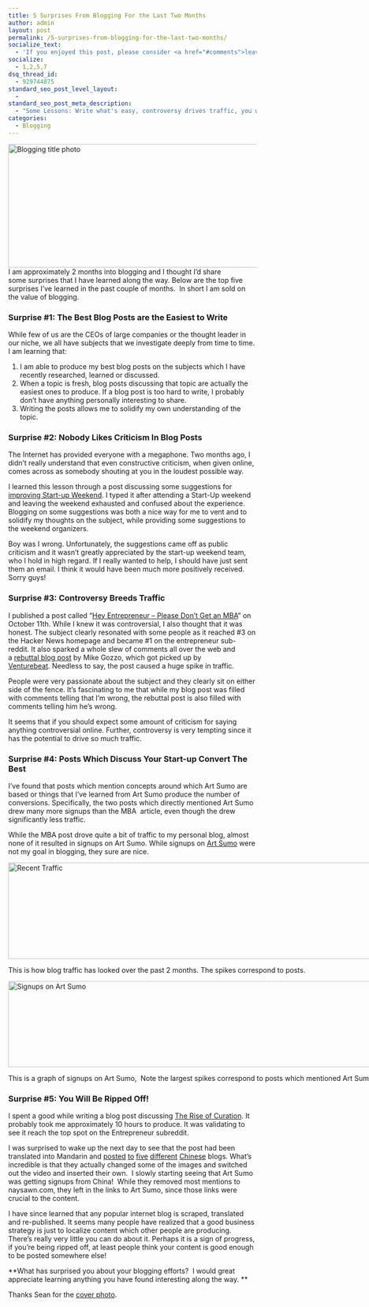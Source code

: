 ```yaml
---
title: 5 Surprises From Blogging For the Last Two Months
author: admin
layout: post
permalink: /5-surprises-from-blogging-for-the-last-two-months/
socialize_text:
  - 'If you enjoyed this post, please consider <a href="#comments">leaving a comment</a> or <a href="http://naysawn.com/feed/">subscribing to this<abbr title="Really Simple Syndication"> RSS</abbr> feed</a>.'
socialize:
  - 1,2,5,7
dsq_thread_id:
  - 929744875
standard_seo_post_level_layout:
  - 
standard_seo_post_meta_description:
  - "Some Lessons: Write what's easy, controversy drives traffic, you will be ripped off, and not all traffic is created equally."
categories:
  - Blogging
---
```

[<img class="aligncenter size-full wp-image-385" title="Blogging title photo" src="http://naysawn.com/wp-content/uploads/2012/11/blogging-photo.png" alt="Blogging title photo" width="720" height="250" />][1]I am approximately 2 months into blogging and I thought I&#8217;d share some surprises that I have learned along the way. Below are the top five surprises I&#8217;ve learned in the past couple of months.  In short I am sold on the value of blogging.

### Surprise #1: The Best Blog Posts are the Easiest to Write

While few of us are the CEOs of large companies or the thought leader in our niche, we all have subjects that we investigate deeply from time to time. I am learning that:

1.  I am able to produce my best blog posts on the subjects which I have recently researched, learned or discussed.
2.  When a topic is fresh, blog posts discussing that topic are actually the easiest ones to produce. If a blog post is too hard to write, I probably don&#8217;t have anything personally interesting to share.
3.  Writing the posts allows me to solidify my own understanding of the topic.

### Surprise #2: Nobody Likes Criticism In Blog Posts

The Internet has provided everyone with a megaphone. Two months ago, I didn&#8217;t really understand that even constructive criticism, when given online, comes across as somebody shouting at you in the loudest possible way.

I learned this lesson through a post discussing some suggestions for [improving Start-up Weekend][2]. I typed it after attending a Start-Up weekend and leaving the weekend exhausted and confused about the experience. Blogging on some suggestions was both a nice way for me to vent and to solidify my thoughts on the subject, while providing some suggestions to the weekend organizers.

Boy was I wrong. Unfortunately, the suggestions came off as public criticism and it wasn&#8217;t greatly appreciated by the start-up weekend team, who I hold in high regard. If I really wanted to help, I should have just sent them an email. I think it would have been much more positively received. Sorry guys!

### Surprise #3: Controversy Breeds Traffic

I published a post called &#8220;[Hey Entrepreneur &#8211; Please Don&#8217;t Get an MBA][3]&#8221; on October 11th. While I knew it was controversial, I also thought that it was honest. The subject clearly resonated with some people as it reached #3 on the Hacker News homepage and became #1 on the entrepreneur sub-reddit. It also sparked a whole slew of comments all over the web and a [rebuttal blog post][4] by Mike Gozzo, which got picked up by [Venturebeat][5]. Needless to say, the post caused a huge spike in traffic.

People were very passionate about the subject and they clearly sit on either side of the fence. It&#8217;s fascinating to me that while my blog post was filled with comments telling that I&#8217;m wrong, the rebuttal post is also filled with comments telling him he&#8217;s wrong.

It seems that if you should expect some amount of criticism for saying anything controversial online. Further, controversy is very tempting since it has the potential to drive so much traffic.

### Surprise #4: Posts Which Discuss Your Start-up Convert The Best

I&#8217;ve found that posts which mention concepts around which Art Sumo are based or things that I&#8217;ve learned from Art Sumo produce the number of conversions. Specifically, the two posts which directly mentioned Art Sumo drew many more signups than the MBA  article, even though the drew significantly less traffic.

While the MBA post drove quite a bit of traffic to my personal blog, almost none of it resulted in signups on Art Sumo. While signups on [Art Sumo][6] were not my goal in blogging, they sure are nice.

<div id="attachment_352" class="wp-caption aligncenter" style="width: 1034px">
  <a href="http://naysawn.com/wp-content/uploads/2012/11/Recent-Traffic.png"><img class="size-large wp-image-352" title="Recent Traffic on Naysawn.com" src="http://naysawn.com/wp-content/uploads/2012/11/Recent-Traffic-1024x195.png" alt="Recent Traffic" width="1024" height="195" /></a><p class="wp-caption-text">
    This is how blog traffic has looked over the past 2 months. The spikes correspond to posts.
  </p>
</div>

<div id="attachment_354" class="wp-caption aligncenter" style="width: 1034px">
  <a href="http://naysawn.com/wp-content/uploads/2012/11/Signups.png"><img class="size-large wp-image-354" title="Signups on Art Sumo" src="http://naysawn.com/wp-content/uploads/2012/11/Signups-1024x174.png" alt="Signups on Art Sumo" width="1024" height="174" /></a><p class="wp-caption-text">
    This is a graph of signups on Art Sumo,  Note the largest spikes correspond to posts which mentioned Art Sumo
  </p>
</div>

### Surprise #5: You Will Be Ripped Off!

I spent a good while writing a blog post discussing [The Rise of Curation][7]. It probably took me approximately 10 hours to produce. It was validating to see it reach the top spot on the Entrepreneur subreddit.

I was surprised to wake up the next day to see that the post had been translated into Mandarin and [posted][8] [to][9] [five][10] [different][11] [Chinese][12] blogs. What&#8217;s incredible is that they actually changed some of the images and switched out the video and inserted their own.  I slowly starting seeing that Art Sumo was getting signups from China!  While they removed most mentions to naysawn.com, they left in the links to Art Sumo, since those links were crucial to the content.

I have since learned that any popular internet blog is scraped, translated and re-published. It seems many people have realized that a good business strategy is just to localize content which other people are producing. There&#8217;s really very little you can do about it. Perhaps it is a sign of progress, if you&#8217;re being ripped off, at least people think your content is good enough to be posted somewhere else!

**What has surprised you about your blogging efforts?  I would great appreciate learning anything you have found interesting along the way. **

Thanks Sean for the [cover photo][13].

 [1]: http://naysawn.com/wp-content/uploads/2012/11/blogging-photo.png
 [2]: http://naysawn.com/some-suggestions-for-improving-startup-weekend/
 [3]: http://naysawn.com/hey-entrepreneur-please-dont-get-an-mba/
 [4]: http://appifier.wordpress.com/2012/10/11/hey-entrepreneur-please-get-an-mba/
 [5]: http://venturebeat.com/2012/10/12/benefits-mba/
 [6]: http://www.artsumo.com
 [7]: http://naysawn.com/the-magic-of-providing-less-2/
 [8]: http://reynold.cn/?p=402
 [9]: http://digest.definite.name/to-provide-users-with-less-choice-in-fact-be-a-better-choice.html
 [10]: http://www.iitime.com/i/31223.html
 [11]: http://www.html5area.com/2012/11/02/9660/
 [12]: http://walkpai.com/%E4%B8%BA%E7%94%A8%E6%88%B7%E6%8F%90%E4%BE%9B%E6%9B%B4%E5%B0%91%E9%80%89%E6%8B%A9%EF%BC%8C%E5%85%B6%E5%AE%9E%E6%98%AF%E6%9B%B4%E5%A5%BD%E7%9A%84%E9%80%89%E6%8B%A9/
 [13]: http://www.flickr.com/photos/smemon/4455035915/